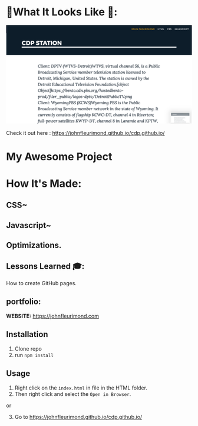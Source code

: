 # :checkered_flag:What It Looks Like :checkered_flag:: 

![CDP](public/cdp.png)

Check it out here : https://johnfleurimond.github.io/cdp.github.io/

# My Awesome Project

# How It's Made:

## CSS~

## Javascript~


## Optimizations.



## Lessons Learned :mortar_board::

How to create GitHub pages.

## portfolio:

**WEBSITE:** https://johnfleurimond.com

## Installation

1. Clone repo
2. run `npm install`

## Usage

1. Right click on the `index.html` in file in the HTML folder.
2. Then right click and select the `Open in Browser`.


or 

3. Go to https://johnfleurimond.github.io/cdp.github.io/
